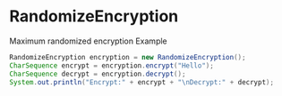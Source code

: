 # RandomizeEncryption
Maximum randomized encryption
Example
```Java
RandomizeEncryption encryption = new RandomizeEncryption();
CharSequence encrypt = encryption.encrypt("Hello");
CharSequence decrypt = encryption.decrypt();
System.out.println("Encrypt:" + encrypt + "\nDecrypt:" + decrypt);
```
